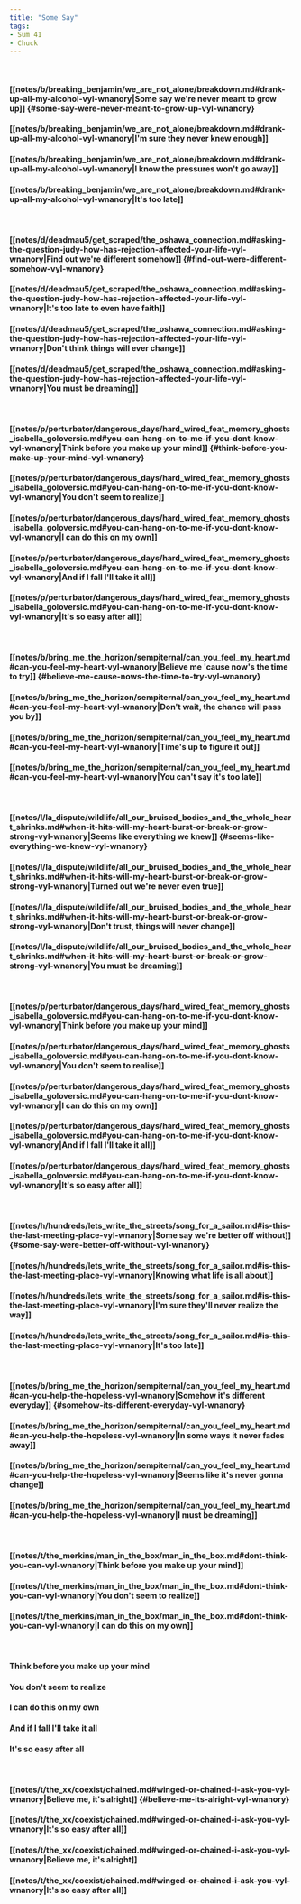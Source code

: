 ```yaml
---
title: "Some Say"
tags:
- Sum 41
- Chuck
---
```

&nbsp;
#### [[notes/b/breaking_benjamin/we_are_not_alone/breakdown.md#drank-up-all-my-alcohol-vyl-wnanory|Some say we're never meant to grow up]] {#some-say-were-never-meant-to-grow-up-vyl-wnanory}
#### [[notes/b/breaking_benjamin/we_are_not_alone/breakdown.md#drank-up-all-my-alcohol-vyl-wnanory|I'm sure they never knew enough]]
#### [[notes/b/breaking_benjamin/we_are_not_alone/breakdown.md#drank-up-all-my-alcohol-vyl-wnanory|I know the pressures won't go away]]
#### [[notes/b/breaking_benjamin/we_are_not_alone/breakdown.md#drank-up-all-my-alcohol-vyl-wnanory|It's too late]]
&nbsp;
#### [[notes/d/deadmau5/get_scraped/the_oshawa_connection.md#asking-the-question-judy-how-has-rejection-affected-your-life-vyl-wnanory|Find out we're different somehow]] {#find-out-were-different-somehow-vyl-wnanory}
#### [[notes/d/deadmau5/get_scraped/the_oshawa_connection.md#asking-the-question-judy-how-has-rejection-affected-your-life-vyl-wnanory|It's too late to even have faith]]
#### [[notes/d/deadmau5/get_scraped/the_oshawa_connection.md#asking-the-question-judy-how-has-rejection-affected-your-life-vyl-wnanory|Don't think things will ever change]]
#### [[notes/d/deadmau5/get_scraped/the_oshawa_connection.md#asking-the-question-judy-how-has-rejection-affected-your-life-vyl-wnanory|You must be dreaming]]
&nbsp;
#### [[notes/p/perturbator/dangerous_days/hard_wired_feat_memory_ghosts_isabella_goloversic.md#you-can-hang-on-to-me-if-you-dont-know-vyl-wnanory|Think before you make up your mind]] {#think-before-you-make-up-your-mind-vyl-wnanory}
#### [[notes/p/perturbator/dangerous_days/hard_wired_feat_memory_ghosts_isabella_goloversic.md#you-can-hang-on-to-me-if-you-dont-know-vyl-wnanory|You don't seem to realize]]
#### [[notes/p/perturbator/dangerous_days/hard_wired_feat_memory_ghosts_isabella_goloversic.md#you-can-hang-on-to-me-if-you-dont-know-vyl-wnanory|I can do this on my own]]
#### [[notes/p/perturbator/dangerous_days/hard_wired_feat_memory_ghosts_isabella_goloversic.md#you-can-hang-on-to-me-if-you-dont-know-vyl-wnanory|And if I fall I'll take it all]]
#### [[notes/p/perturbator/dangerous_days/hard_wired_feat_memory_ghosts_isabella_goloversic.md#you-can-hang-on-to-me-if-you-dont-know-vyl-wnanory|It's so easy after all]]
&nbsp;
#### [[notes/b/bring_me_the_horizon/sempiternal/can_you_feel_my_heart.md#can-you-feel-my-heart-vyl-wnanory|Believe me 'cause now's the time to try]] {#believe-me-cause-nows-the-time-to-try-vyl-wnanory}
#### [[notes/b/bring_me_the_horizon/sempiternal/can_you_feel_my_heart.md#can-you-feel-my-heart-vyl-wnanory|Don't wait, the chance will pass you by]]
#### [[notes/b/bring_me_the_horizon/sempiternal/can_you_feel_my_heart.md#can-you-feel-my-heart-vyl-wnanory|Time's up to figure it out]]
#### [[notes/b/bring_me_the_horizon/sempiternal/can_you_feel_my_heart.md#can-you-feel-my-heart-vyl-wnanory|You can't say it's too late]]
&nbsp;
#### [[notes/l/la_dispute/wildlife/all_our_bruised_bodies_and_the_whole_heart_shrinks.md#when-it-hits-will-my-heart-burst-or-break-or-grow-strong-vyl-wnanory|Seems like everything we knew]] {#seems-like-everything-we-knew-vyl-wnanory}
#### [[notes/l/la_dispute/wildlife/all_our_bruised_bodies_and_the_whole_heart_shrinks.md#when-it-hits-will-my-heart-burst-or-break-or-grow-strong-vyl-wnanory|Turned out we're never even true]]
#### [[notes/l/la_dispute/wildlife/all_our_bruised_bodies_and_the_whole_heart_shrinks.md#when-it-hits-will-my-heart-burst-or-break-or-grow-strong-vyl-wnanory|Don't trust, things will never change]]
#### [[notes/l/la_dispute/wildlife/all_our_bruised_bodies_and_the_whole_heart_shrinks.md#when-it-hits-will-my-heart-burst-or-break-or-grow-strong-vyl-wnanory|You must be dreaming]]
&nbsp;
#### [[notes/p/perturbator/dangerous_days/hard_wired_feat_memory_ghosts_isabella_goloversic.md#you-can-hang-on-to-me-if-you-dont-know-vyl-wnanory|Think before you make up your mind]]
#### [[notes/p/perturbator/dangerous_days/hard_wired_feat_memory_ghosts_isabella_goloversic.md#you-can-hang-on-to-me-if-you-dont-know-vyl-wnanory|You don't seem to realise]]
#### [[notes/p/perturbator/dangerous_days/hard_wired_feat_memory_ghosts_isabella_goloversic.md#you-can-hang-on-to-me-if-you-dont-know-vyl-wnanory|I can do this on my own]]
#### [[notes/p/perturbator/dangerous_days/hard_wired_feat_memory_ghosts_isabella_goloversic.md#you-can-hang-on-to-me-if-you-dont-know-vyl-wnanory|And if I fall I'll take it all]]
#### [[notes/p/perturbator/dangerous_days/hard_wired_feat_memory_ghosts_isabella_goloversic.md#you-can-hang-on-to-me-if-you-dont-know-vyl-wnanory|It's so easy after all]]
&nbsp;
#### [[notes/h/hundreds/lets_write_the_streets/song_for_a_sailor.md#is-this-the-last-meeting-place-vyl-wnanory|Some say we're better off without]] {#some-say-were-better-off-without-vyl-wnanory}
#### [[notes/h/hundreds/lets_write_the_streets/song_for_a_sailor.md#is-this-the-last-meeting-place-vyl-wnanory|Knowing what life is all about]]
#### [[notes/h/hundreds/lets_write_the_streets/song_for_a_sailor.md#is-this-the-last-meeting-place-vyl-wnanory|I'm sure they'll never realize the way]]
#### [[notes/h/hundreds/lets_write_the_streets/song_for_a_sailor.md#is-this-the-last-meeting-place-vyl-wnanory|It's too late]]
&nbsp;
#### [[notes/b/bring_me_the_horizon/sempiternal/can_you_feel_my_heart.md#can-you-help-the-hopeless-vyl-wnanory|Somehow it's different everyday]] {#somehow-its-different-everyday-vyl-wnanory}
#### [[notes/b/bring_me_the_horizon/sempiternal/can_you_feel_my_heart.md#can-you-help-the-hopeless-vyl-wnanory|In some ways it never fades away]]
#### [[notes/b/bring_me_the_horizon/sempiternal/can_you_feel_my_heart.md#can-you-help-the-hopeless-vyl-wnanory|Seems like it's never gonna change]]
#### [[notes/b/bring_me_the_horizon/sempiternal/can_you_feel_my_heart.md#can-you-help-the-hopeless-vyl-wnanory|I must be dreaming]]
&nbsp;
#### [[notes/t/the_merkins/man_in_the_box/man_in_the_box.md#dont-think-you-can-vyl-wnanory|Think before you make up your mind]]
#### [[notes/t/the_merkins/man_in_the_box/man_in_the_box.md#dont-think-you-can-vyl-wnanory|You don't seem to realize]]
#### [[notes/t/the_merkins/man_in_the_box/man_in_the_box.md#dont-think-you-can-vyl-wnanory|I can do this on my own]]
&nbsp;
#### Think before you make up your mind
#### You don't seem to realize
#### I can do this on my own
#### And if I fall I'll take it all
#### It's so easy after all
&nbsp;
#### [[notes/t/the_xx/coexist/chained.md#winged-or-chained-i-ask-you-vyl-wnanory|Believe me, it's alright]] {#believe-me-its-alright-vyl-wnanory}
#### [[notes/t/the_xx/coexist/chained.md#winged-or-chained-i-ask-you-vyl-wnanory|It's so easy after all]]
#### [[notes/t/the_xx/coexist/chained.md#winged-or-chained-i-ask-you-vyl-wnanory|Believe me, it's alright]]
#### [[notes/t/the_xx/coexist/chained.md#winged-or-chained-i-ask-you-vyl-wnanory|It's so easy after all]]
